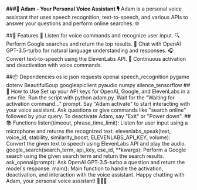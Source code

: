 **###🤖 Adam - Your Personal Voice Assistant 🎙️**
Adam is a personal voice assistant that uses speech recognition, text-to-speech, and various APIs to answer your questions and perform online searches. 🌐

##🚀 Features
🎤 Listen for voice commands and recognize user input.
🔍 Perform Google searches and return the top results.
💬 Chat with OpenAI GPT-3.5-turbo for natural language understanding and responses.
🎧 Convert text-to-speech using the ElevenLabs API.
🔄 Continuous activation and deactivation with voice commands.

##📦 Dependencies
os
io
json
requests
openai
speech_recognition
pygame
dotenv
BeautifulSoup
googleapiclient
pyaudio
numpy
silence_tensorflow
##🎯 How to Use
Set up your API keys for OpenAI, Google, and ElevenLabs in a .env file.
Run the script with python adam.py.
Wait for the "Waiting for activation command..." prompt.
Say "Adam activate" to start interacting with your voice assistant.
Ask questions or give commands like "search online" followed by your query.
To deactivate Adam, say "Exit" or "Power down".
##📚 Functions
listen(timeout, phrase_time_limit): Listen for user input using a microphone and returns the recognized text.
elevenlabs_speak(text, voice_id, stability, similarity_boost, ELEVENLABS_API_KEY, volume): Convert the given text to speech using ElevenLabs API and play the audio.
google_search(search_term, api_key, cse_id, **kwargs): Perform a Google search using the given search term and return the search results.
ask_openai(prompt): Ask OpenAI GPT-3.5-turbo a question and return the model's response.
main(): Main function to handle the activation, deactivation, and interaction with the voice assistant.
Happy chatting with Adam, your personal voice assistant! 🤖💬🎉
